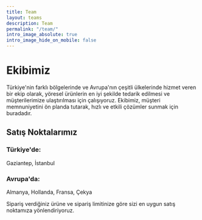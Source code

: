 ```yaml
---
title: Team
layout: teams
description: Team
permalink: "/team/"
intro_image_absolute: true
intro_image_hide_on_mobile: false
---
```


# Ekibimiz

Türkiye'nin farklı bölgelerinde ve Avrupa'nın çeşitli ülkelerinde hizmet veren bir ekip olarak, yöresel ürünlerin en iyi şekilde tedarik edilmesi ve müşterilerimize ulaştırılması için çalışıyoruz. Ekibimiz, müşteri memnuniyetini ön planda tutarak, hızlı ve etkili çözümler sunmak için buradadır.

## Satış Noktalarımız

### Türkiye'de:

Gaziantep,
İstanbul

### Avrupa'da:

Almanya,
Hollanda,
Fransa,
Çekya

Sipariş verdiğiniz ürüne ve sipariş limitinize göre sizi en uygun satış noktamıza yönlendiriyoruz.